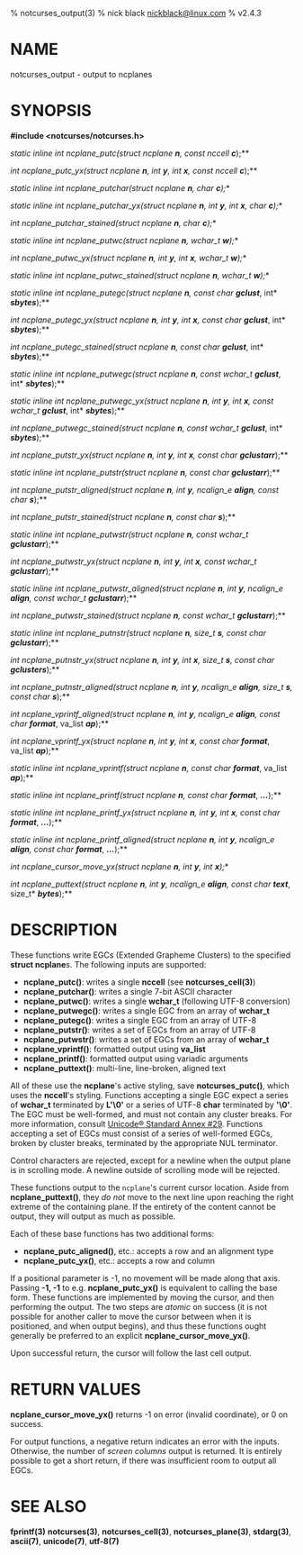 % notcurses_output(3)
% nick black <nickblack@linux.com>
% v2.4.3

# NAME

notcurses_output - output to ncplanes

# SYNOPSIS

**#include <notcurses/notcurses.h>**

**static inline int ncplane_putc(struct ncplane* ***n***, const nccell* ***c***);**

**int ncplane_putc_yx(struct ncplane* ***n***, int ***y***, int ***x***, const nccell* ***c***);**

**static inline int ncplane_putchar(struct ncplane* ***n***, char ***c***);**

**static inline int ncplane_putchar_yx(struct ncplane* ***n***, int ***y***, int ***x***, char ***c***);**

**int ncplane_putchar_stained(struct ncplane* ***n***, char ***c***);**

**static inline int ncplane_putwc(struct ncplane* ***n***, wchar_t ***w***);**

**int ncplane_putwc_yx(struct ncplane* ***n***, int ***y***, int ***x***, wchar_t ***w***);**

**static inline int ncplane_putwc_stained(struct ncplane* ***n***, wchar_t ***w***);**

**static inline int ncplane_putegc(struct ncplane* ***n***, const char* ***gclust***, int* ***sbytes***);**

**int ncplane_putegc_yx(struct ncplane* ***n***, int ***y***, int ***x***, const char* ***gclust***, int* ***sbytes***);**

**int ncplane_putegc_stained(struct ncplane* ***n***, const char* ***gclust***, int* ***sbytes***);**

**static inline int ncplane_putwegc(struct ncplane* ***n***, const wchar_t* ***gclust***, int* ***sbytes***);**

**static inline int ncplane_putwegc_yx(struct ncplane* ***n***, int ***y***, int ***x***, const wchar_t* ***gclust***, int* ***sbytes***);**

**int ncplane_putwegc_stained(struct ncplane* ***n***, const wchar_t* ***gclust***, int* ***sbytes***);**

**int ncplane_putstr_yx(struct ncplane* ***n***, int ***y***, int ***x***, const char* ***gclustarr***);**

**static inline int ncplane_putstr(struct ncplane* ***n***, const char* ***gclustarr***);**

**int ncplane_putstr_aligned(struct ncplane* ***n***, int ***y***, ncalign_e ***align***, const char* ***s***);**

**int ncplane_putstr_stained(struct ncplane* ***n***, const char* ***s***);**

**static inline int ncplane_putwstr(struct ncplane* ***n***, const wchar_t* ***gclustarr***);**

**int ncplane_putwstr_yx(struct ncplane* ***n***, int ***y***, int ***x***, const wchar_t* ***gclustarr***);**

**static inline int ncplane_putwstr_aligned(struct ncplane* ***n***, int ***y***, ncalign_e ***align***, const wchar_t* ***gclustarr***);**

**int ncplane_putwstr_stained(struct ncplane* ***n***, const wchar_t* ***gclustarr***);**

**static inline int ncplane_putnstr(struct ncplane* ***n***, size_t ***s***, const char* ***gclustarr***);**

**int ncplane_putnstr_yx(struct ncplane* ***n***, int ***y***, int ***x***, size_t ***s***, const char* ***gclusters***);**

**int ncplane_putnstr_aligned(struct ncplane* ***n***, int ***y***, ncalign_e ***align***, size_t ***s***, const char* ***s***);**

**int ncplane_vprintf_aligned(struct ncplane* ***n***, int ***y***, ncalign_e ***align***, const char* ***format***, va_list ***ap***);**

**int ncplane_vprintf_yx(struct ncplane* ***n***, int ***y***, int ***x***, const char* ***format***, va_list ***ap***);**

**static inline int ncplane_vprintf(struct ncplane* ***n***, const char* ***format***, va_list ***ap***);**

**static inline int ncplane_printf(struct ncplane* ***n***, const char* ***format***, ***...***);**

**static inline int ncplane_printf_yx(struct ncplane* ***n***, int ***y***, int ***x***, const char* ***format***, ***...***);**

**static inline int ncplane_printf_aligned(struct ncplane* ***n***, int ***y***, ncalign_e ***align***, const char* ***format***, ***...***);**

**int ncplane_cursor_move_yx(struct ncplane* ***n***, int ***y***, int ***x***);**

**int ncplane_puttext(struct ncplane* ***n***, int ***y***, ncalign_e ***align***, const char* ***text***, size_t* ***bytes***);**

# DESCRIPTION

These functions write EGCs (Extended Grapheme Clusters) to the specified
**struct ncplane**s. The following inputs are supported:

* **ncplane_putc()**: writes a single **nccell** (see **notcurses_cell(3)**)
* **ncplane_putchar()**: writes a single 7-bit ASCII character
* **ncplane_putwc()**: writes a single **wchar_t** (following UTF-8 conversion)
* **ncplane_putwegc()**: writes a single EGC from an array of **wchar_t**
* **ncplane_putegc()**: writes a single EGC from an array of UTF-8
* **ncplane_putstr()**: writes a set of EGCs from an array of UTF-8
* **ncplane_putwstr()**: writes a set of EGCs from an array of **wchar_t**
* **ncplane_vprintf()**: formatted output using **va_list**
* **ncplane_printf()**: formatted output using variadic arguments
* **ncplane_puttext()**: multi-line, line-broken, aligned text

All of these use the **ncplane**'s active styling, save **notcurses_putc()**,
which uses the **nccell**'s styling. Functions accepting a single EGC expect a series
of **wchar_t** terminated by **L'\0'** or a series of UTF-8 **char** terminated
by **'\0'**. The EGC must be well-formed, and must not contain any cluster
breaks. For more information, consult [Unicode® Standard Annex #29](https://unicode.org/reports/tr29/).
Functions accepting a set of EGCs must consist of a series of well-formed EGCs,
broken by cluster breaks, terminated by the appropriate NUL terminator.

Control characters are rejected, except for a newline when the output plane
is in scrolling mode. A newline outside of scrolling mode will be rejected.

These functions output to the `ncplane`'s current cursor location. Aside from
**ncplane_puttext()**, they *do not* move to the next line upon reaching the
right extreme of the containing plane. If the entirety of the content cannot be
output, they will output as much as possible.

Each of these base functions has two additional forms:

* **ncplane_putc_aligned()**, etc.: accepts a row and an alignment type
* **ncplane_putc_yx()**, etc.: accepts a row and column

If a positional parameter is -1, no movement will be made along that axis.
Passing **-1, -1** to e.g. **ncplane_putc_yx()** is equivalent to calling the
base form. These functions are implemented by moving the cursor, and then
performing the output. The two steps are *atomic* on success (it is not possible
for another caller to move the cursor between when it is positioned, and when
output begins), and thus these functions ought generally be preferred to an
explicit **ncplane_cursor_move_yx()**.

Upon successful return, the cursor will follow the last cell output.

# RETURN VALUES

**ncplane_cursor_move_yx()** returns -1 on error (invalid coordinate), or 0
on success.

For output functions, a negative return indicates an error with the inputs.
Otherwise, the number of *screen columns* output is returned. It is entirely
possible to get a short return, if there was insufficient room to output all
EGCs.

# SEE ALSO

**fprintf(3)**
**notcurses(3)**,
**notcurses_cell(3)**,
**notcurses_plane(3)**,
**stdarg(3)**,
**ascii(7)**,
**unicode(7)**,
**utf-8(7)**
